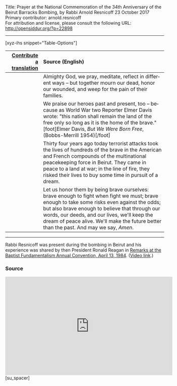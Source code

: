 <html>
<head></head>
<body>
Title: Prayer at the National Commemoration of the 34th Anniversary of the Beirut Barracks Bombing, by Rabbi Arnold Resnicoff 23 October 2017<br />
Primary contributor: arnold.resnicoff<br />
For attribution and license, please consult the following URL: <a href="http://opensiddur.org/?p=22898">http://opensiddur.org/?p=22898</a>
<p />
<hr />

[xyz-ihs snippet="Table-Options"]<table style="margin-left: auto; margin-right: auto;" class="draggable">
<thead><tr><th id="x" style="text-align: right;"><a href="/translate/" target="_blank" rel="noopener">Contribute a translation</a></th><th style="text-align: left;">Source (English)</th></tr></thead>
<tbody>
<tr><td style="vertical-align:top;">
<div class="liturgy" lang="he">

</span></div></td>
 
<td style="vertical-align:top;">
<div class="english" lang="en">
Almighty God,
we pray, meditate, reflect in different ways – 
but together mourn our dead, 
honor our wounded, 
and weep for the pain of their families.  
</div></td></tr>


<tr><td style="vertical-align:top;">
<div class="liturgy" lang="he">

</span></div></td>
 
<td style="vertical-align:top;">
<div class="english" lang="en">
We praise our heroes past and present, too –  
because as World War two Reporter Elmer Davis wrote: 
"this nation shall remain the land of the free 
only so long as it is the home of the brave."[foot]Elmer Davis, <em>But We Were Born Free</em>, (Bobbs-Merrill 1954)[/foot]&nbsp;
</div></td></tr>


<tr><td style="vertical-align:top;">
<div class="liturgy" lang="he">

</span></div></td>
 
<td style="vertical-align:top;">
<div class="english" lang="en">
Thirty four years ago today 
terrorist attacks took the lives of hundreds of the brave 
in the American and French compounds 
of the multinational peacekeeping force in Beirut.  
They came in peace to a land at war; 
in the line of fire, 
they risked their lives 
to buy some time 
in pursuit of a dream. 
</div></td></tr>


<tr><td style="vertical-align:top;">
<div class="liturgy" lang="he">

</span></div></td>
 
<td style="vertical-align:top;">
<div class="english" lang="en">
Let us honor them by being brave ourselves: 
brave enough to fight when fight we must; 
brave enough to take some risks even against the odds; 
but also brave enough to believe 
that through our words, our deeds, and our lives, 
we'll keep the dream of peace alive. 
We'll make the future better than the past.
And may we say, <em>Amen</em>.
</div></td></tr>
</tbody></table>

<hr />

Rabbi Resnicoff was present during the bombing in Beirut and his experience was shared by then President Ronald Reagan in <a href="https://www.presidency.ucsb.edu/documents/remarks-the-baptist-fundamentalism-annual-convention">Remarks at the Baptist Fundamentalism Annual Convention, April 13, 1984</a>. (<a href="https://youtu.be/yFA5f0n-Nak?t=226">Video link</a>.)


<h3>Source</h3>

<iframe width=530 height=312 src='https://www.c-span.org/video/standalone/?436180-1/vice-president-pence-recalls-1983-beirut-marine-barracks-bombing' allowfullscreen='allowfullscreen' frameborder=0></iframe>[su_spacer]

</body>
</html>